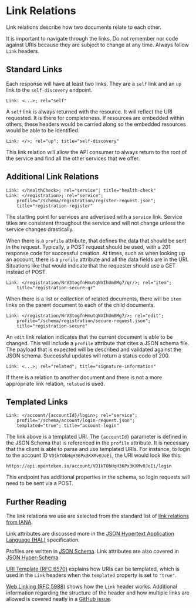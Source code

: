 Link Relations
==============

Link relations describe how two documents relate to each other.

It is important to navigate through the links.  Do not remember nor code against URIs because they are subject to change at any time.  Always follow `Link` headers.


Standard Links
--------------

Each response will have at least two links.  They are a `self` link and an `up` link to the `self-discovery` endpoint.

    Link: <...>; rel="self"

A `self` link is always returned with the resource.  It will reflect the URI requested.  It is there for completeness.  If resources are embedded within others, these headers would be carried along so the embedded resources would be able to be identified.

    Link: </>; rel="up"; title="self-discovery"

This link relation will allow the API consumer to always return to the root of the service and find all the other services that we offer.


Additional Link Relations
-------------------------

    Link: </healthCheck>; rel="service"; title="health-check"
    Link: </registration>; rel="service";
        profile="/schema/registration/register-request.json";
        title="registration-register"

The starting point for services are advertised with a `service` link.  Service titles are consistent throughout the service and will not change unless the service changes drastically.

When there is a `profile` attribute, that defines the data that should be sent in the request.  Typically, a POST request should be used, with a 201 response code for successful creation.  At times, such as when looking up an account, there is a `profile` attribute and all the data fields are in the URI.  Situations like that would indicate that the requester should use a GET instead of POST.

    Link: </registration/NrV3togfnHmutqNVIhUm0Mg7/qr/>; rel="item";
        title="registration-secure-qr"

When there is a list or collection of related documents, there will be `item` links on the parent document to each of the child documents.

    Link: </registration/NrV3togfnHmutqNVIhUm0Mg7/>; rel="edit";
        profile="/schema/registration/secure-request.json";
        title="registration-secure"

An `edit` link relation indicates that the current document is able to be changed.  This will include a `profile` attribute that cites a JSON schema file.  The payload that is expected will be described and validated against the JSON schema.  Successful updates will return a status code of 200.

    Link: <...>; rel="related"; title="signature-information"

If there is a relation to another document and there is not a more appropriate link relation, `related` is used.


Templated Links
---------------

    Link: </account/{accountId}/login>; rel="service";
        profile="/schema/account/login-request.json";
        templated="true"; title="account-login"

The link above is a templated URI.  The `{accountId}` parameter is defined in the JSON Schema that is referenced in the `profile` attribute.  It is necessary that the client is able to parse and use templated URIs.  For instance, to login to the account ID `VD1kTObHqH36Px3KXMv0JoEi`, the URI would look like this:

    https://api.opentoken.io/account/VD1kTObHqH36Px3KXMv0JoEi/login

This endpoint has additional properties in the schema, so login requests will need to be sent via a POST.


Further Reading
---------------

The link relations we use are selected from the standard list of [link relations from IANA](http://www.iana.org/assignments/link-relations/link-relations.xhtml).

Link attributes are discussed more in the [JSON Hypertext Application Language (HAL)](https://tools.ietf.org/html/draft-kelly-json-hal-06) specification.

Profiles are written in [JSON Schema](http://json-schema.org/documentation.html).  Link attributes are also covered in [JSON Hyper-Schema](http://json-schema.org/latest/json-schema-hypermedia.html).

[URI Template (RFC 6570)](https://tools.ietf.org/html/rfc6570) explains how URIs can be templated, which is used in the `Link` headers when the `templated` property is set to `"true"`.

[Web Linking (RFC 5988)](https://tools.ietf.org/html/rfc5988) shows how the `Link` header works.  Additional information regarding the structure of the header and how multiple links are allowed is covered neatly in a [GitHub issue](https://github.com/kennethreitz/requests/issues/741).
